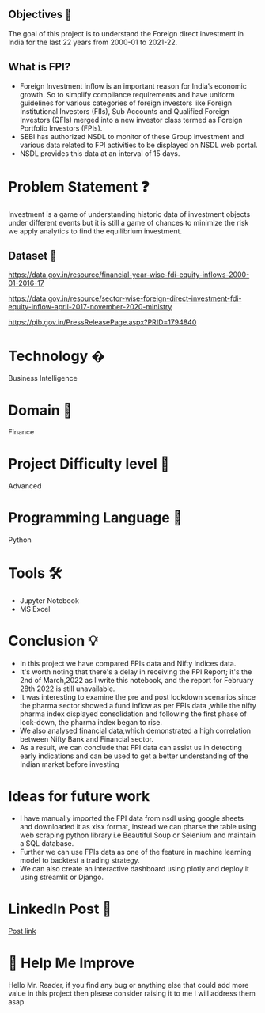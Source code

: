 
## Objectives 🎯

The goal of this project is to understand the Foreign direct 
investment in India for the last 22 years from 2000-01
to 2021-22.

## What is FPI?

- Foreign Investment inflow is an important reason for India’s economic growth. So to simplify compliance requirements and have uniform guidelines for various categories of foreign investors like Foreign Institutional Investors (FIIs), Sub Accounts and Qualified Foreign Investors (QFIs) merged into a new investor class termed as Foreign Portfolio Investors (FPIs).
- SEBI has authorized NSDL to monitor of these Group investment and various data related to FPI activities to be displayed on NSDL web portal.
- NSDL provides this data at an interval of 15 days.

# Problem Statement ❓

Investment is a game of understanding historic data of investment objects under
different events but it is still a game of chances to minimize the risk we apply analytics
to find the equilibrium investment.


## Dataset 📀

https://data.gov.in/resource/financial-year-wise-fdi-equity-inflows-2000-01-2016-17

https://data.gov.in/resource/sector-wise-foreign-direct-investment-fdi-equity-inflow-april-2017-november-2020-ministry

https://pib.gov.in/PressReleasePage.aspx?PRID=1794840


# Technology �

Business Intelligence

# Domain 🏥
Finance

# Project Difficulty level 🥇
Advanced

# Programming Language 🐍
Python


# Tools 🛠
- Jupyter Notebook
- MS Excel


# Conclusion 💡

- In this project we have compared FPIs data and Nifty indices data.
- It's worth noting that there's a delay in receiving the FPI Report; it's the 2nd of March,2022 as I write this notebook, and the report for February 28th 2022 is still unavailable.
- It was interesting to examine the pre and post lockdown scenarios,since the pharma sector showed a fund inflow as per FPIs data ,while the nifty pharma index displayed consolidation and following the first phase of lock-down, the pharma index began to rise.
- We also analysed financial data,which demonstrated a high correlation between Nifty Bank and Financial sector.
- As a result, we can conclude that FPI data can assist us in detecting early indications and can be used to get a better understanding of the Indian market before investing

# Ideas for future work

- I have manually imported the FPI data from nsdl using google sheets and downloaded it as xlsx format, instead we can pharse the table using web scraping python library i.e Beautiful Soup or Selenium and maintain a SQL database.
- Further we can use FPIs data as one of the feature in machine learning model to backtest a trading strategy.
- We can also create an interactive dashboard using plotly and deploy it using streamlit or Django.


# LinkedIn Post 📲
[Post link](https://www.linkedin.com/posts/abhishek-doke_dokeabhishek3fpi-indices-data-analysis-activity-6905481667968847873-uTHG?utm_source=share&utm_medium=member_desktop)

# 🎉 Help Me Improve
Hello Mr. Reader, if you find any bug or anything else that could add more value in this project then please consider raising it to me I will address them asap

